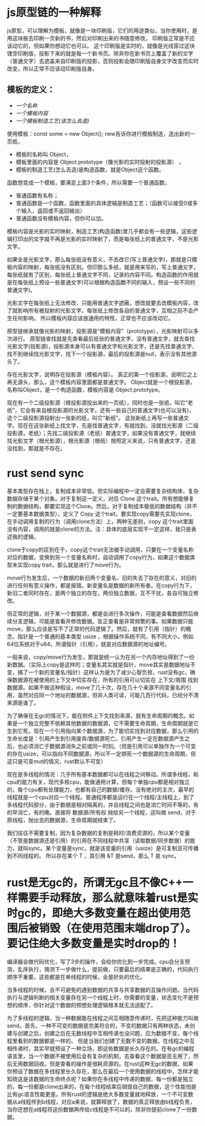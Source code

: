 # js原型链的一种解释

js原型，可以理解为模板，就像是一块印刷版，它们的用途类似，当你使用时，是用这块板去印刷一页新的书，然后对印刷出来的书随意修改。
印刷版正常是不应该动它的，但如果你想动它也可以。
这个印刷版是实时的，就像是光线穿过这块镂空印刷版，投影下来的就是每一个新书页。除非你在新书页上覆盖了新的文字（普通文字）去遮盖来自印刷版的投影，否则投影会随印刷版自身文字改变而实时改变，所以正常不应该动印刷版自身。

## 模板的定义：  
- *一个名称*
- *一个模板内容*
- *一个模板制造工艺(该怎么去造)*

使用模板：const some =  new Object();
new告诉你进行模板制造，造出新的一页纸，
- 模板的名称叫 Object，
- 模板里面的内容是 Object.prototype（像光影的实时投射的投影源） ，
- 模板的制造工艺(怎么去造)是构造函数，就是Object这个函数。


函数想变成一个模板，要满足上面3个条件，所以需要一个普通函数，
- 普通函数有名称；
- 普通函数是一个函数，函数里面的具体逻辑是制造工艺；（函数可以接受0或多个输入，返回或不返回输出）
- 普通函数没有模板内容，但你可以加。

模板内容是光影的实时映射，制造工艺(构造函数)里几乎都会有一些逻辑，这些逻辑打印出的文字就不再是光影的实时映射了，而是每张纸上的普通文字，不是光影文字。

如果全是光影文字，那么每张纸没有意义，不去改它(写上普通文字)，那就是只模板内容的映射，每张纸没有区别。但印那么多纸，就是用来写的，写上普通文字，每张纸就有了区别，每张纸上普通文字不同，记录的内容不同。构造函数的作用就是在每张纸上预设一些普通文字(可以根据构造函数不同的输入，预设一些不同的普通文字)。

光影文字在每张纸上无法修改，只能用普通文字遮蔽，想改就要去改模板内容，改了就影响所有被投射的光影文字。每张纸上修改各自的普通文字，互相之前不会产生任何影响。
所以模板内容应该放通用的特性，正常也不应该改动它。

原型链继承就像光影的映射，投影源是“模板内容”（prototype），光影映射可以多次进行。
原型链查找就是先查看最后纸张的普通文字，没有普通文字，就去查找光影文字(投影源)，投影源本身可以有普通文字和光影文字，还是先找普通文字，找不到继续找光影文字，找下一个投影源，最后的投影源是null，表示没有其他源头了。

存在光影文字，说明存在投影源（模板内容）。
真正的第一个投影源，说明它之上再无源头，那么，这个模板内容里面都是普通文字。 Object就是一个根投影源，名称叫Object，是一个构造函数，模板内容是 Object.prototype。

现在有一个二级投影源（根投影源投出来的一页纸），同时也是一张纸，叫它“老纸”，它会有来自根投影源的光影文字，还有一些自己的普通文字(也可以没有)，这个二级投影源投射出一张新的纸，叫它“新纸”。
这张新纸上再写一些普通文字。现在在这张新纸上找文字，先是找普通文字，有就找到，没就找光影源（二级投影源，老纸）；先找二级投影源（老纸）普通文字，如果没有普通文字，就继续找光影文字（根光影源），根光影源（根纸）按照定义来说，只有普通文字，还是没找到，那就是不存在。

# rust send sync
基本类型存在栈上，复制成本非常低。但实际编程中一定会需要复杂结构体，复杂数据存储于某个对象。对于复制这一定义，对应 Clone 这个trait。所有想能够复制的数据结构，都要实现这个Clone。然后，对于复制成本极低的数据结构（并不一定要基本数据类型），定义了 Copy 这个trait，要实现copy需要先实现clone，在手动调用复制的行为（调用clone方法）上，两种无差别，copy 这个trait里面没有内容，调用的就是clone的方法。注：具体的底层实现不一定这样，我只是表述我的逻辑。

clone于copy的区别在于，copy这个trait无法被手动调用，只要在一个变量名称对应的数据，变换到另一个变量名称时，自动调用了copy行为，如果这个数据类型未实现copy trait，那么就是进行了move行为。

move行为发生后，一个数据的新旧两个变量名，旧的失去了存在的意义，对旧的进行任何有意义操作，都是报错。新变量名是数据的新所有者。在copy行为下，新旧二者同时存在，是两个独立的存在，两份独立数据，互不干扰，各自可独立修改。

但正常的逻辑，对于某一个数据源，都是会进行多次操作，可能是查看数据然后继续分支逻辑，可能是查看并修改数据。反正查看是非常频繁的事。如果数据只能move，那么应该是写不了正常的代码逻辑了。然后，就有了引用（指针）的概念，指针是一个普通的基本类型 usize ，根据操作系统不同，有不同大小，例如64位系统对于u64。所谓指针（引用），就是对应数据源的地址编号。

一般来说，copy/move行为发生，那就是统一认为在另一个内存地址得到了一份新数据。（实际上copy是这样的；变量名其实就是指针，move其实是数据地址不变，搞了一个新的变量名/指针）这样认为是为了减少心智负担，rust没有gc，确保数据源在被使用的上下文中切实存在，所有的引用可以切实在 上下文/周围 找到数据源。如果不做这种假设，move了几十次，存在几十个来源不同变量名的引用，虽然对应同一个地址的数据源，但非人类可读，可能几百行代码，已经分不清来源是谁了。

为了确保在无gc的情况下，能在附件上下文找到来源，就有生命周期的概念。如果是一个独立完整不依赖其他数据的数据源，它不需要生命周期，生命周期就是它生到它死。现在一个引用指向某个数据源，为了能切实找到对应数据，那么引用的生命长度是：引用产生到引用废弃/数据源死亡。引用产生一定在数据源产生之后，也必须消亡于数据源消失之前或同一时刻。（但是引用可以单独作为一个可变的存在usize，可以指向不同数据源，所以不一定绑死一个数据源的生命周期，但这只是可变mut的情况，rust默认不可变）

现在是多线程的情况：几乎所有基本数据都可以在线程之间移动。所谓多线程，和cpu的能力有关，现代多核cpu，能做通用计算，但每个单独cpu都是相对独立的，每个cpu都有处理能力，也都有自己的数据/缓存。没有绝对的主次，最早的线程就是一个cpu对应一个线程。普通程序都是运行在一个线程/主线程上，到了多线程代码部分，由于数据是相对隔离的，并且线程之间也是消亡时间不等的，有的早消亡，有的晚。直接将 数据源/所有权 抛给另一个线程，这叫做 send，对于原线程，抛出去的数据源，生命周期就结束了。

我们往往不需要复制，因为复杂数据的复制是耗时/浪费资源的，所以某个变量（不管是数据源还是引用）的引用在不同线程中共享（读取数据/同步数据）的能力，就叫sync。某个变量是sync，就是该变量的引用（usize）是可复制且可传播到不同线程的。
所以存在某个 T ，其引用 &T 是send，那么 T 是 sync。

# rust是无gc的，所谓无gc且不像C++一样需要手动释放，那么就意味着rust是实时gc的，即绝大多数变量在超出使用范围后被销毁（在使用范围末端drop了）。要记住绝大多数变量是实时drop的！
编译器会做代码优化，写了3步的操作，会给你优化到一步完成。cpu会分支预测，乱序执行，猜测下一步做什么，提前做，只要最后的结果是正确的，代码执行顺序不重要。这些都是在单线程的时候，全是好处的优化。

当多线程的时候，会不可避免的遇到数据的共享与共享数据的互操作问题。当代码执行与逻辑判断的相关变量存在另一个线程上时，你需要的变量，状态变化不是预想的顺序，你针对这个数据的预想处理逻辑根本就无法适配了。

为了多线程的逻辑，当一种数据能在线程之间互相随意传递时，先把这种能力叫做send。首先，一种不可变的数据是完美符合的，不变的数据只有两种状态，未创建与创建之后，创建之后在无数线程中互相传递也没问题，应为数据不变，每个线程里看到的数据都是一样的。
但是当我们创建了无数不变的数据，在线程之中互相传递时，其实早就预设了一种立场，即这些数据是长久存在的。在有gc的编程语言里，当一个数据不被使用后会有复杂的机制，去查看这个数据是否无用了，然后无用数据回收。但是查看的操作是很耗资源的。在rust这种无gc的数据，如果你预设了数据在多线程里长久存在，那么在最后一个使用数据的线程中，怎样才能知晓这是该数据的生命终点呢？如果你在多线程中传递的数据，每一份都是独立的，每一份都是clone出来的，在每个线程结束后销毁自己的数据，这个性能怕是比有gc语言性能更差。所有rust的逻辑是绝大多数变量就地释放，一个不可变数据从a线程传到b线程，对应a来说，就算释放了，数据的真正释放由b线程负责，当你还想在a线程将这份数据再传给c线程是不可以的，除非你提前clone了一份数据。

